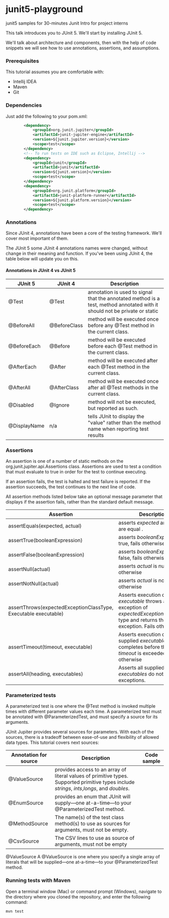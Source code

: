 # junit5-playground
junit5 samples for 30-minutes Junit Intro for project interns

This talk introduces you to JUnit 5. 
We'll start by installing JUnit 5. 

We'll talk about architecture and components, 
then with the help of code snippets we will see how to use annotations, assertions, and assumptions.

### Prerequisites
This tutorial assumes you are comfortable with:

  * Intellij IDEA
  * Maven
  * Git
  
 ###  Dependencies
Just add the following to your pom.xml:
```xml 
        <dependency>
            <groupId>org.junit.jupiter</groupId>
            <artifactId>junit-jupiter-engine</artifactId>
            <version>${junit.jupiter.version}</version>
            <scope>test</scope>
        </dependency>
        <!-- To run tests on IDE such as Eclipse, Intellij -->
        <dependency>
            <groupId>junit</groupId>
            <artifactId>junit</artifactId>
            <version>${junit.version}</version>
            <scope>test</scope>
        </dependency>
        <dependency>
            <groupId>org.junit.platform</groupId>
            <artifactId>junit-platform-runner</artifactId>
            <version>${junit.platform.version}</version>
            <scope>test</scope>
        </dependency>
```

### Annotations
Since JUnit 4, annotations have been a core of the testing framework.
We'll cover most important of them.

The JUnit 5 some JUnit 4 annotations names were changed, without change in their meaning and function.
If you've been using JUnit 4, the table below will update you on this.

  #### Annotations in JUnit 4 vs JUnit 5
 
 
|    JUnit 5    |    JUnit 4    |    Description    |
| ----- | ----- | ------- |
| @Test |	@Test	| annotation is used to signal that the annotated method is a test, method annotated with it should not be private or static|
| @BeforeAll | 	@BeforeClass	|  method will be executed once before any @Test method in the current class.| 
|  @BeforeEach | 	@Before	 |  method will be executed before each @Test method in the current class. | 
| @AfterEach	 | @After	 | method will be executed after each @Test method in the current class. | 
| @AfterAll	 | @AfterClass	 | method will be executed once after all @Test methods in the current class. | 
| @Disabled | 	@Ignore	 |  method will not be executed, but reported as such. | 
| @DisplayName  | n/a |  tells JUnit to display the "value" rather than the method name when reporting test results | 

### Assertions
An assertion is one of a number of static methods on the org.junit.jupiter.api.Assertions class. 
Assertions are used to test a condition that must evaluate to true in order for the test to continue executing.

If an assertion fails, the test is halted and test failure is reported. 
If the assertion succeeds, the test continues to the next line of code.

All assertion methods listed below take an optional message parameter that displays if the assertion fails, rather than the standard default message.


|    Assertion |	Description |
| ----- | ----- |
|  assertEquals(expected, actual)	 | asserts *expected* and *actual* are equal .	 |
|  assertTrue(booleanExpression) | 	asserts *booleanExpression* is true, fails otherwise 	 |
|  assertFalse(booleanExpression)	 | asserts *booleanExpression* is false, fails otherwise 	 |
|  assertNull(actual)	 | asserts *actual* is null, fails otherwise 	 |
|  assertNotNull(actual)	 | asserts *actual* is not null, fails otherwise	 |
|  assertThrows(expectedExceptionClassType, Executable executable)	 | Asserts execution of the *executable* throws an exception of *expectedExceptionClassType* type and returns the exception. Fails otherwise	 |
|  assertTimeout(timeout, executable)	 | Asserts execution of the supplied *executable*  completes before the given *timeout* is exceeded, fails otherwise	 |
|  assertAll(heading, executables)	 | Asserts all supplied *executables* do not throw exceptions.	 |


### Parameterized tests
A parameterized test is one where the @Test method is invoked multiple times
with different parameter values each time. 
A parameterized test must be annotated with @ParameterizedTest, and must specify a source for its arguments.

JUnit Jupiter provides several sources for parameters. 
With each of the sources, there is a tradeoff between ease-of-use and flexibility of allowed data types.
This tutorial covers next sources:

|    Annotation for source |	Description | Code sample |
| ----- | ----- | ----- |
| @ValueSource	 | provides access to an array of literal values of primitive types. Supported primitive types include *strings*, *ints*,*longs*, and *doubles*.  |	 |
| @EnumSource	 | provides an enum that JUnit will supply—one at-a-time—to your @ParameterizedTest method.	 |	 |
| @MethodSource	 | The name(s) of the test class method(s) to use as sources for arguments, must not be empty.	 |	 |
| @CsvSource	 | 	The CSV lines to use as source of arguments, must not be empty |	 |

 
@ValueSource
A @ValueSource is one where you specify a single array of literals that will be supplied—one at-a-time—to your @ParameterizedTest method.

### Running tests with Maven
Open a terminal window (Mac) or command prompt (Windows), 
navigate to the directory where you cloned the repository, 
and enter the following command:

```mvn test```
